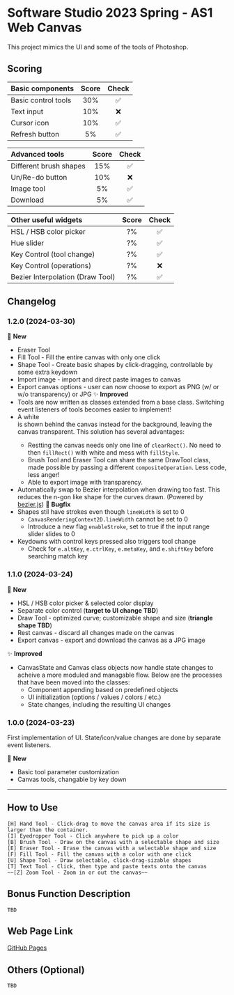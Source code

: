 # Software Studio 2023 Spring - AS1 Web Canvas
This project mimics the UI and some of the tools of Photoshop.

## Scoring

| **Basic components**                             | **Score** | **Check**         |
| :----------------------------------------------- | :-------: | :---------------: |
| Basic control tools                              | 30%       | :white_check_mark:|
| Text input                                       | 10%       | :x:               |
| Cursor icon                                      | 10%       | :white_check_mark:|
| Refresh button                                   | 5%        | :white_check_mark:|

| **Advanced tools**                               | **Score** | **Check**         |
| :----------------------------------------------- | :-------: | :---------------: |
| Different brush shapes                           | 15%       | :white_check_mark:|
| Un/Re-do button                                  | 10%       | :x:               |
| Image tool                                       | 5%        | :white_check_mark:|
| Download                                         | 5%        | :white_check_mark:|

| **Other useful widgets**                         | **Score** | **Check**         |
| :----------------------------------------------- | :-------: | :----------------:|
| HSL / HSB color picker                           | ?%        | :white_check_mark:|
| Hue slider                                       | ?%        | :white_check_mark:|
| Key Control (tool change)                        | ?%        | :white_check_mark:|
| Key Control (operations)                         | ?%        | :x:               |
| Bezier Interpolation (Draw Tool)                 | ?%        | :white_check_mark:|

## Changelog
### 1.2.0 (2024-03-30)
:rocket: **New**
- Eraser Tool
- Fill Tool - Fill the entire canvas with only one click
- Shape Tool - Create basic shapes by click-dragging, controllable by some extra keydown
- Import image - import and direct paste images to canvas
- Export canvas options - user can now choose to export as PNG (w/ or w/o transparency) or JPG
:sparkles: **Improved**
- Tools are now written as classes extended from a base class. Switching event listeners of tools becomes easier to implement!
- A white <div> is shown behind the canvas instead for the background, leaving the canvas transparent. This solution has several advantages:
    - Restting the canvas needs only one line of `clearRect()`. No need to then `fillRect()` with white and mess with `fillStyle`.
    - Brush Tool and Eraser Tool can share the same DrawTool class, made possible by passing a different `compositeOperation`. Less code, less anger!
    - Able to export image with transparency.
- Automatically swap to Bezier interpolation when drawing too fast. This reduces the n-gon like shape for the curves drawn. (Powered by [bezier.js](https://github.com/Pomax/bezierjs))
:bug: **Bugfix**
- Shapes stil have strokes even though `lineWidth` is set to 0
    - `CanvasRenderingContext2D.lineWidth` cannot be set to 0
    - Introduce a new flag `enableStroke`, set to true if the input range slider slides to 0
- Keydowns with control keys pressed also triggers tool change
    - Check for `e.altKey`, `e.ctrlKey`, `e.metaKey`, and `e.shiftKey` before searching match key

### 1.1.0 (2024-03-24)
:rocket: **New**
- HSL / HSB color picker & selected color display
- Separate color control (**target to UI change TBD**)
- Draw Tool - optimized curve; customizable shape and size (**triangle shape TBD**)
- Rest canvas - discard all changes made on the canvas
- Export canvas - export and download the canvas as a JPG image

:sparkles: **Improved**
- CanvasState and Canvas class objects now handle state changes to acheive a more moduled and managable flow. Below are the processes that have been moved into the classes:
    - Component appending based on predefined objects
    - UI initialization (options / values / colors / etc.)
    - State changes, including the resulting UI changes

### 1.0.0 (2024-03-23)
First implementation of UI. State/icon/value changes are done by separate event listeners.

:rocket: **New**
- Basic tool parameter customization
- Canvas tools, changable by key down

---

## How to Use

    [H] Hand Tool - Click-drag to move the canvas area if its size is larger than the container.
    [I] Eyedropper Tool - Click anywhere to pick up a color
    [B] Brush Tool - Draw on the canvas with a selectable shape and size
    [E] Eraser Tool - Erase the canvas with a selectable shape and size
    [F] Fill Tool - Fill the canvas with a color with one click
    [U] Shape Tool - Draw selectable, click-drag-sizable shapes
    [T] Text Tool - Click, then type and paste texts onto the canvas
    ~~[Z] Zoom Tool - Zoom in or out the canvas~~

## Bonus Function Description

    TBD

## Web Page Link
[GitHub Pages](https://ritmohung.github.io/SS-AS1/)

## Others (Optional)

    TBD

